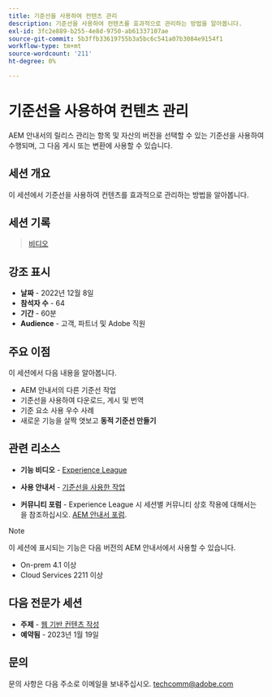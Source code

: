 ```yaml
---
title: 기준선을 사용하여 컨텐츠 관리
description: 기준선을 사용하여 컨텐츠를 효과적으로 관리하는 방법을 알아봅니다.
exl-id: 3fc2e889-b255-4e8d-9750-ab61337107ae
source-git-commit: 5b3ffb33619755b3a5bc6c541a07b3084e9154f1
workflow-type: tm+mt
source-wordcount: '211'
ht-degree: 0%

---
```


# 기준선을 사용하여 컨텐츠 관리

AEM 안내서의 릴리스 관리는 항목 및 자산의 버전을 선택할 수 있는 기준선을 사용하여 수행되며, 그 다음 게시 또는 변환에 사용할 수 있습니다.

## 세션 개요

이 세션에서 기준선을 사용하여 컨텐츠를 효과적으로 관리하는 방법을 알아봅니다.

## 세션 기록

>[비디오](https://video.tv.adobe.com/v/3414172/version-management-release-management-baseline?quality=12&learn=on)

## 강조 표시

- **날짜** - 2022년 12월 8일
- **참석자 수** - 64
- **기간** - 60분
- **Audience** - 고객, 파트너 및 Adobe 직원

## 주요 이점

이 세션에서 다음 내용을 알아봅니다.
- AEM 안내서의 다른 기준선 작업
- 기준선을 사용하여 다운로드, 게시 및 번역
- 기준 요소 사용 우수 사례
- 새로운 기능을 살짝 엿보고 **동적 기준선 만들기**

## 관련 리소스

- **기능 비디오** -  [Experience League](https://experienceleague.adobe.com/docs/experience-manager-guides-learn/videos/advanced-user-guide/overview.html?lang=en)

- **사용 안내서** - [기준선을 사용한 작업](https://help.adobe.com/en_US/xml-documentation-for-adobe-experience-manager/index.html#t=DXML-master-map%2Fgenerate-output-use-baseline-for-publishing.html)

- **커뮤니티 포럼** - Experience League 시 세션별 커뮤니티 상호 작용에 대해서는 을 참조하십시오. [AEM 안내서 포럼](https://experienceleaguecommunities.adobe.com/t5/experience-manager-guides/bd-p/xml-documentation-discussions).

>[!NOTE]
>
>이 세션에 표시되는 기능은 다음 버전의 AEM 안내서에서 사용할 수 있습니다.
> - On-prem 4.1 이상
> - Cloud Services 2211 이상


## 다음 전문가 세션

- **주제** - [웹 기반 컨텐츠 작성](webbased-authoring-jan2023.md)
- **예약됨** - 2023년 1월 19일

## 문의

문의 사항은 다음 주소로 이메일을 보내주십시오. <techcomm@adobe.com>
